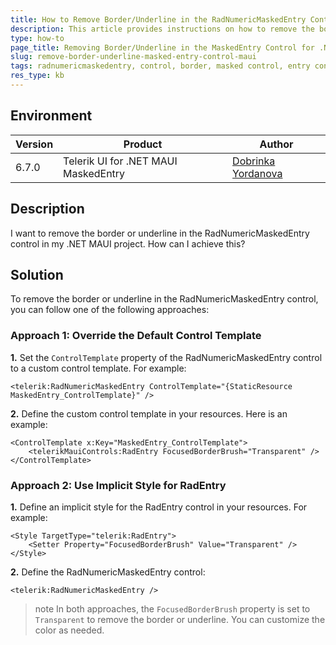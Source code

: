```yaml
---
title: How to Remove Border/Underline in the RadNumericMaskedEntry Control
description: This article provides instructions on how to remove the border or underline in the MaskedEntry control in a .NET MAUI project.
type: how-to
page_title: Removing Border/Underline in the MaskedEntry Control for .NET MAUI
slug: remove-border-underline-masked-entry-control-maui
tags: radnumericmaskedentry, control, border, masked control, entry control, underline, .net maui
res_type: kb
---
```

## Environment

| Version | Product | Author | 
| --- | --- | ---- | 
| 6.7.0 | Telerik UI for .NET MAUI MaskedEntry | [Dobrinka Yordanova](https://www.telerik.com/blogs/author/dobrinka-yordanova)| 

## Description

I want to remove the border or underline in the RadNumericMaskedEntry control in my .NET MAUI project. How can I achieve this?

## Solution

To remove the border or underline in the RadNumericMaskedEntry control, you can follow one of the following approaches:

### Approach 1: Override the Default Control Template

**1.** Set the `ControlTemplate` property of the RadNumericMaskedEntry control to a custom control template. For example:

```XAML
<telerik:RadNumericMaskedEntry ControlTemplate="{StaticResource MaskedEntry_ControlTemplate}" />
```

**2.** Define the custom control template in your resources. Here is an example:

```XAML
<ControlTemplate x:Key="MaskedEntry_ControlTemplate">
    <telerikMauiControls:RadEntry FocusedBorderBrush="Transparent" />
</ControlTemplate>
```

### Approach 2: Use Implicit Style for RadEntry

**1.** Define an implicit style for the RadEntry control in your resources. For example:
 
```XAML
<Style TargetType="telerik:RadEntry">
    <Setter Property="FocusedBorderBrush" Value="Transparent" />
</Style>
```

**2.** Define the RadNumericMaskedEntry control:

```XAML
<telerik:RadNumericMaskedEntry />
```

>note In both approaches, the `FocusedBorderBrush` property is set to `Transparent` to remove the border or underline. You can customize the color as needed.
